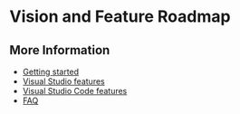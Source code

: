 # Vision and Feature Roadmap

## More Information

- [Getting started](getting-started.md)
- [Visual Studio features](collab-vs.md)
- [Visual Studio Code features](collab-vscode.md)
- [FAQ](faq.md)
